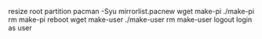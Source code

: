 resize root partition
pacman -Syu
mirrorlist.pacnew
wget make-pi
./make-pi
rm make-pi
reboot
wget make-user
./make-user
rm make-user
logout
login as user

